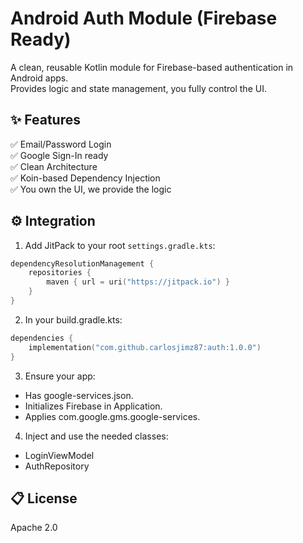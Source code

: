 # Android Auth Module (Firebase Ready)

A clean, reusable Kotlin module for Firebase-based authentication in Android apps.  
Provides logic and state management, you fully control the UI.

## ✨ Features

✅ Email/Password Login  
✅ Google Sign-In ready  
✅ Clean Architecture  
✅ Koin-based Dependency Injection  
✅ You own the UI, we provide the logic

## ⚙️ Integration

1. Add JitPack to your root `settings.gradle.kts`:

```kotlin
dependencyResolutionManagement {
    repositories {
        maven { url = uri("https://jitpack.io") }
    }
}
```

2. In your build.gradle.kts:

```kotlin
dependencies {
    implementation("com.github.carlosjimz87:auth:1.0.0")
}
```

3.  Ensure your app:

-   Has google-services.json.
-   Initializes Firebase in Application.
-   Applies com.google.gms.google-services.

4.  Inject and use the needed classes:
   
- LoginViewModel
- AuthRepository

## 📋 License

Apache 2.0